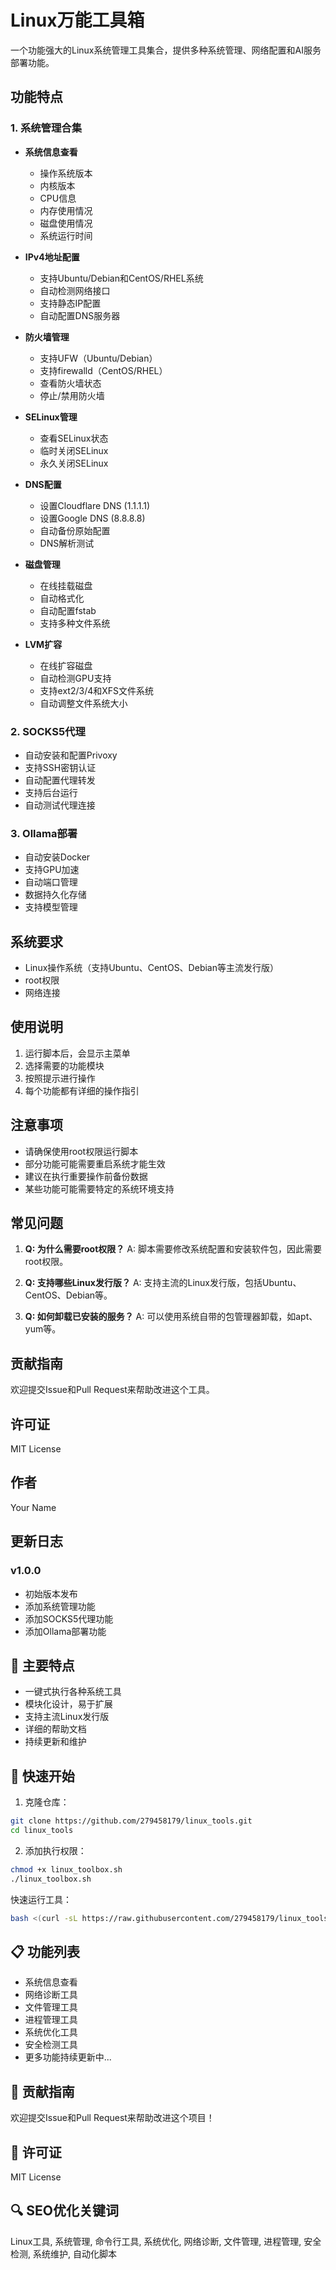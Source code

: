 # Linux万能工具箱

一个功能强大的Linux系统管理工具集合，提供多种系统管理、网络配置和AI服务部署功能。

## 功能特点

### 1. 系统管理合集
- **系统信息查看**
  - 操作系统版本
  - 内核版本
  - CPU信息
  - 内存使用情况
  - 磁盘使用情况
  - 系统运行时间

- **IPv4地址配置**
  - 支持Ubuntu/Debian和CentOS/RHEL系统
  - 自动检测网络接口
  - 支持静态IP配置
  - 自动配置DNS服务器

- **防火墙管理**
  - 支持UFW（Ubuntu/Debian）
  - 支持firewalld（CentOS/RHEL）
  - 查看防火墙状态
  - 停止/禁用防火墙

- **SELinux管理**
  - 查看SELinux状态
  - 临时关闭SELinux
  - 永久关闭SELinux

- **DNS配置**
  - 设置Cloudflare DNS (1.1.1.1)
  - 设置Google DNS (8.8.8.8)
  - 自动备份原始配置
  - DNS解析测试

- **磁盘管理**
  - 在线挂载磁盘
  - 自动格式化
  - 自动配置fstab
  - 支持多种文件系统

- **LVM扩容**
  - 在线扩容磁盘
  - 自动检测GPU支持
  - 支持ext2/3/4和XFS文件系统
  - 自动调整文件系统大小

### 2. SOCKS5代理
- 自动安装和配置Privoxy
- 支持SSH密钥认证
- 自动配置代理转发
- 支持后台运行
- 自动测试代理连接

### 3. Ollama部署
- 自动安装Docker
- 支持GPU加速
- 自动端口管理
- 数据持久化存储
- 支持模型管理

## 系统要求
- Linux操作系统（支持Ubuntu、CentOS、Debian等主流发行版）
- root权限
- 网络连接


## 使用说明
1. 运行脚本后，会显示主菜单
2. 选择需要的功能模块
3. 按照提示进行操作
4. 每个功能都有详细的操作指引

## 注意事项
- 请确保使用root权限运行脚本
- 部分功能可能需要重启系统才能生效
- 建议在执行重要操作前备份数据
- 某些功能可能需要特定的系统环境支持

## 常见问题
1. **Q: 为什么需要root权限？**
   A: 脚本需要修改系统配置和安装软件包，因此需要root权限。

2. **Q: 支持哪些Linux发行版？**
   A: 支持主流的Linux发行版，包括Ubuntu、CentOS、Debian等。

3. **Q: 如何卸载已安装的服务？**
   A: 可以使用系统自带的包管理器卸载，如apt、yum等。

## 贡献指南
欢迎提交Issue和Pull Request来帮助改进这个工具。

## 许可证
MIT License

## 作者
Your Name

## 更新日志
### v1.0.0
- 初始版本发布
- 添加系统管理功能
- 添加SOCKS5代理功能
- 添加Ollama部署功能

## 🌟 主要特点

- 一键式执行各种系统工具
- 模块化设计，易于扩展
- 支持主流Linux发行版
- 详细的帮助文档
- 持续更新和维护

## 🚀 快速开始

1. 克隆仓库：
```bash
git clone https://github.com/279458179/linux_tools.git
cd linux_tools
```

2. 添加执行权限：
```bash
chmod +x linux_toolbox.sh
./linux_toolbox.sh
```

快速运行工具：
```bash
bash <(curl -sL https://raw.githubusercontent.com/279458179/linux_tools/master/linux_toolbox.sh)
```

## 📋 功能列表

- 系统信息查看
- 网络诊断工具
- 文件管理工具
- 进程管理工具
- 系统优化工具
- 安全检测工具
- 更多功能持续更新中...

## 🤝 贡献指南

欢迎提交Issue和Pull Request来帮助改进这个项目！

## 📝 许可证

MIT License

## 🔍 SEO优化关键词

Linux工具, 系统管理, 命令行工具, 系统优化, 网络诊断, 文件管理, 进程管理, 安全检测, 系统维护, 自动化脚本 